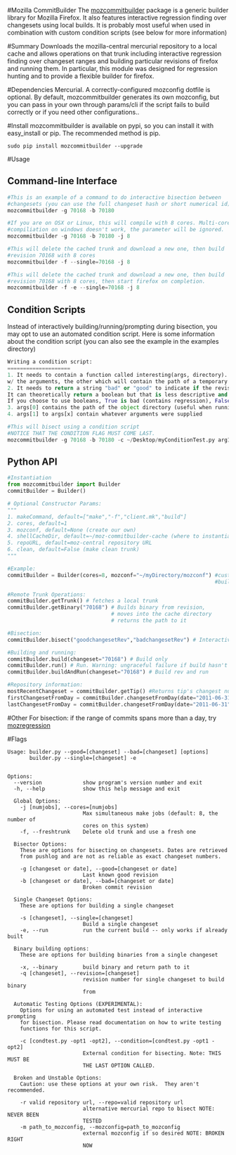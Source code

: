 #Mozilla CommitBuilder
The [mozcommitbuilder](http://samliu.github.com/mozcommitbuilder) package is a generic builder library for Mozilla Firefox. It also features interactive regression finding over changesets using local builds.
It is probably most useful when used in combination with custom condition scripts (see below for more information)

#Summary
Downloads the mozilla-central mercurial repository to a local cache and allows operations on that trunk
including interactive regression finding over changeset ranges and building particular revisions of firefox and running them.
In particular, this module was designed for regression hunting and to provide a flexible builder for firefox.

#Dependencies
Mercurial. A correctly-configured mozconfig dotfile is optional. By default, mozcommitbuilder generates its own mozconfig, but you can pass in your own through params/cli if the script fails to build correctly or if you need other configurations..

#Install
mozcommitbuilder is available on pypi, so you can install it with easy_install or pip. The recommended method is pip.

	sudo pip install mozcommitbuilder --upgrade

#Usage
## Command-line Interface

```python
#This is an example of a command to do interactive bisection between
#changesets (you can use the full changeset hash or short numerical id)
mozcommitbuilder -g 70168 -b 70180
```
```python
#If you are on OSX or Linux, this will compile with 8 cores. Multi-core
#compiliation on windows doesn't work, the parameter will be ignored.
mozcommitbuilder -g 70168 -b 70180 -j 8
```

```python
#This will delete the cached trunk and download a new one, then build
#revision 70168 with 8 cores
mozcommitbuilder -f --single=70168 -j 8
```

```python
#This will delete the cached trunk and download a new one, then build
#revision 70168 with 8 cores, then start firefox on completion.
mozcommitbuilder -f -e --single=70168 -j 8
```


## Condition Scripts

Instead of interactively building/running/prompting during bisection,
you may opt to use an automated condition script. Here is some
information about the condition script (you can also see the example
in the examples directory)

```python
Writing a condition script:
====================
1. It needs to contain a function called interesting(args, directory). It takes two arguments, one which will be populated
w/ the arguments, the other which will contain the path of a temporary directory.
2. It needs to return a string "bad" or "good" to indicate if the revision was broken or not.
It can theoretically return a boolean but that is less descriptive and may be confusing.
If you choose to use booleans, True is bad (contains regression), False is good (does not contain regression)
3. args[0] contains the path of the object directory (useful when running tests)
4. args[1] to args[x] contain whatever arguments were supplied
```

```python
#This will bisect using a condition script
#NOTICE THAT THE CONDITION FLAG MUST COME LAST.
mozcommitbuilder -g 70168 -b 70180 -c ~/Desktop/myConditionTest.py arg1 arg2 argX
```


## Python API

```python
#Instantiation
from mozcommitbuilder import Builder
commitBuilder = Builder()

# Optional Constructor Params:
"""
1. makeCommand, default=["make","-f","client.mk","build"]
2. cores, default=1
3. mozconf, default=None (create our own)
4. shellCacheDir, default=~/moz-commitbuilder-cache (where to instantiate the cache)
5. repoURL, default=moz-central repository URL
6. clean, default=False (make clean trunk)
"""

#Example:
commitBuilder = Builder(cores=8, mozconf="~/myDirectory/mozconf") #custom mozconf
                                                                  #build with 8 cores
```

```python
#Remote Trunk Operations:
commitBuilder.getTrunk() # fetches a local trunk
commitBuilder.getBinary("70168") # Builds binary from revision,
                                 # moves into the cache directory
                                 # returns the path to it
```

```python
#Bisection:
commitBuilder.bisect("goodchangesetRev","badchangesetRev") # Interactive bisection
```

```python
#Building and running:
commitBuilder.build(changeset="70168") # Build only
commitBuilder.run() # Run. Warning: ungraceful failure if build hasn't happened yet.
commitBuilder.buildAndRun(changeset="70168") # Build rev and run
```

```python
#Repository information:
mostRecentChangeset = commitBuilder.getTip() #Returns tip's changest number
firstChangesetFromDay = commitBuilder.changesetFromDay(date="2011-06-31") #Get first changeset from date
lastChangesetFromDay = commitBuilder.changesetFromDay(date="2011-06-31",oldest=False) #Last changeset from date
```


#Other
For bisection: if the range of commits spans more than a day, try [mozregression](http://harthur.github.com/mozregression)


#Flags
```
Usage: builder.py --good=[changeset] --bad=[changeset] [options]
       builder.py --single=[changeset] -e


Options:
  --version             show program's version number and exit
  -h, --help            show this help message and exit

  Global Options:
    -j [numjobs], --cores=[numjobs]
                        Max simultaneous make jobs (default: 8, the number of
                        cores on this system)
    -f, --freshtrunk    Delete old trunk and use a fresh one

  Bisector Options:
    These are options for bisecting on changesets. Dates are retrieved
    from pushlog and are not as reliable as exact changeset numbers.

    -g [changeset or date], --good=[changeset or date]
                        Last known good revision
    -b [changeset or date], --bad=[changeset or date]
                        Broken commit revision

  Single Changeset Options:
    These are options for building a single changeset

    -s [changeset], --single=[changeset]
                        Build a single changeset
    -e, --run           run the current build -- only works if already built

  Binary building options:
    These are options for building binaries from a single changeset

    -x, --binary        build binary and return path to it
    -q [changeset], --revision=[changeset]
                        revision number for single changeset to build binary
                        from

  Automatic Testing Options (EXPERIMENTAL):
    Options for using an automated test instead of interactive prompting
    for bisection. Please read documentation on how to write testing
    functions for this script.

    -c [condtest.py -opt1 -opt2], --condition=[condtest.py -opt1 -opt2]
                        External condition for bisecting. Note: THIS MUST BE
                        THE LAST OPTION CALLED.

  Broken and Unstable Options:
    Caution: use these options at your own risk.  They aren't recommended.

    -r valid repository url, --repo=valid repository url
                        alternative mercurial repo to bisect NOTE: NEVER BEEN
                        TESTED
    -m path_to_mozconfig, --mozconfig=path_to_mozconfig
                        external mozconfig if so desired NOTE: BROKEN RIGHT
                        NOW
```
